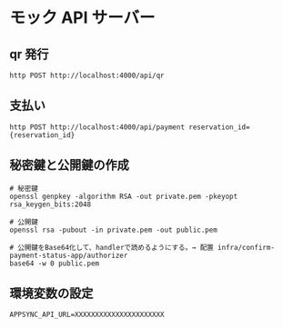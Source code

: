 # モック API サーバー

## qr 発行

```shell
http POST http://localhost:4000/api/qr
```

## 支払い

```shell
http POST http://localhost:4000/api/payment reservation_id={reservation_id}
```

## 秘密鍵と公開鍵の作成

```shell
# 秘密鍵
openssl genpkey -algorithm RSA -out private.pem -pkeyopt rsa_keygen_bits:2048

# 公開鍵
openssl rsa -pubout -in private.pem -out public.pem

# 公開鍵をBase64化して、handlerで読めるようにする。→ 配置 infra/confirm-payment-status-app/authorizer
base64 -w 0 public.pem
```

## 環境変数の設定

```env
APPSYNC_API_URL=XXXXXXXXXXXXXXXXXXXXXX
```
